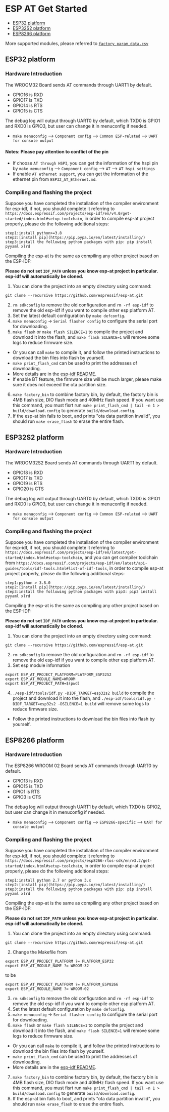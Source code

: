 ESP AT Get Started
=============

- [ESP32 platform](#platform-esp32)  
- [ESP32S2 platform](#platform-esp32s2)  
- [ESP8266 platform](#platform-esp8266)  

More supported modules, please referred to [`factory_param_data.csv`](../../../components/customized_partitions/raw_data/factory_param/factory_param_data.csv)

<a name="platform-esp32"></a>
## ESP32 platform  

### Hardware Introduction
The WROOM32 Board sends AT commands through UART1 by default. 

* GPIO16 is RXD
* GPIO17 is TXD
* GPIO14 is RTS
* GPIO15 is CTS

The debug log will output through UART0 by default, which TXD0 is GPIO1 and RXD0 is GPIO3, but user can change it in menuconfig if needed.  

* `make menuconfig` --> `Component config` --> `Common ESP-related` --> `UART for console output`

#### Notes: Please pay attention to conflict of the pin ##
- If choose `AT through HSPI`, you can get the information of the hspi pin by `make menuconfig` --> `Component config` --> `AT` --> `AT hspi settings`
- If enable `AT ethernet support`, you can get the information of the ethernet pin from `ESP32_AT_Ethernet.md`.

### Compiling and flashing the project

Suppose you have completed the installation of the compiler environment for esp-idf, if not, you should complete it referring to `https://docs.espressif.com/projects/esp-idf/en/v4.0/get-started/index.html#setup-toolchain`, in order to compile esp-at project properly, please do the following additional steps:

```  
step1:install python>=3.8
step2:[install pip](https://pip.pypa.io/en/latest/installing/)  
step3:install the following python packages with pip: pip install pyyaml xlrd
```

Compiling the esp-at is the same as compiling any other project based on the ESP-IDF:

**Please do not set `IDF_PATH` unless you know esp-at project in particular. esp-idf will automatically be cloned.**

1. You can clone the project into an empty directory using command:
```
git clone --recursive https://github.com/espressif/esp-at.git
```
2. `rm sdkconfig` to remove the old configuration and `rm -rf esp-idf` to remove the old esp-idf if you want to compile other esp platform AT.
3. Set the latest default configuration by `make defconfig`. 
4. `make menuconfig` -> `Serial flasher config` to configure the serial port for downloading.
5. `make flash` or `make flash SILENCE=1` to compile the project and download it into the flash, and `make flash SILENCE=1` will remove some logs to reduce firmware size.
  * Or you can call `make` to compile it, and follow the printed instructions to download the bin files into flash by yourself.
  * `make print_flash_cmd` can be used to print the addresses of downloading.
  * More details are in the [esp-idf README](https://github.com/espressif/esp-idf/blob/master/README.md).
  * If enable BT feature, the firmware size will be much larger, please make sure it does not exceed the ota partition size.  
6. `make factory_bin` to combine factory bin, by default, the factory bin is 4MB flash size, DIO flash mode and 40MHz flash speed. If you want use this command, you must fisrt run `make print_flash_cmd | tail -n 1 > build/download.config` to generate `build/download.config`.
7. If the esp-at bin fails to boot, and prints "ota data partition invalid", you should run `make erase_flash` to erase the entire flash.

<a name="platform-esp32s2"></a>
## ESP32S2 platform  

### Hardware Introduction
The WROOM32S2 Board sends AT commands through UART1 by default. 

* GPIO18 is RXD
* GPIO17 is TXD
* GPIO19 is RTS
* GPIO20 is CTS

The debug log will output through UART0 by default, which TXD0 is GPIO1 and RXD0 is GPIO3, but user can change it in menuconfig if needed.  

* `make menuconfig` --> `Component config` --> `Common ESP-related` --> `UART for console output`

### Compiling and flashing the project

Suppose you have completed the installation of the compiler environment for esp-idf, if not, you should complete it referring to `https://docs.espressif.com/projects/esp-idf/en/latest/get-started/index.html#setup-toolchain`, and you can get compiler toolchain from `https://docs.espressif.com/projects/esp-idf/en/latest/api-guides/tools/idf-tools.html#list-of-idf-tools`, in order to compile esp-at project properly, please do the following additional steps:

```  
step1:python > 3.8.0 
step2:[install pip](https://pip.pypa.io/en/latest/installing/)  
step3:install the following python packages with pip3: pip3 install pyyaml xlrd
```

Compiling the esp-at is the same as compiling any other project based on the ESP-IDF:

**Please do not set `IDF_PATH` unless you know esp-at project in particular. esp-idf will automatically be cloned.**

1. You can clone the project into an empty directory using command:
```
git clone --recursive https://github.com/espressif/esp-at.git
```
2. `rm sdkconfig` to remove the old configuration and `rm -rf esp-idf` to remove the old esp-idf if you want to compile other esp platform AT.
3. Set esp module information  
```  
export ESP_AT_PROJECT_PLATFORM=PLATFORM_ESP32S2
export ESP_AT_MODULE_NAME=WROOM
export ESP_AT_PROJECT_PATH=$(pwd)
```  
4. `./esp-idf/tools/idf.py -DIDF_TARGET=esp32s2 build` to compile the project and download it into the flash, and `./esp-idf/tools/idf.py -DIDF_TARGET=esp32s2 -DSILENCE=1 build` will remove some logs to reduce firmware size.
  * Follow the printed instructions to download the bin files into flash by yourself.

<a name="platform-esp8266"></a>
## ESP8266 platform  

### Hardware Introduction
The ESP8266 WROOM 02 Board sends AT commands through UART0 by default. 

* GPIO13 is RXD
* GPIO15 is TXD
* GPIO1  is RTS
* GPIO3  is CTS

The debug log will output through UART1 by default, which TXD0 is GPIO2, but user can change it in menuconfig if needed.  

* `make menuconfig` --> `Component config` --> `ESP8266-specific` --> `UART for console output`


### Compiling and flashing the project
Suppose you have completed the installation of the compiler environment for esp-idf, if not, you should complete it referring to `https://docs.espressif.com/projects/esp8266-rtos-sdk/en/v3.2/get-started/index.html#setup-toolchain`, in order to compile esp-at project properly, please do the following additional steps:

```
step1:install python 2.7 or python 3.x  
step2:[install pip](https://pip.pypa.io/en/latest/installing/)  
step3:install the following python packages with pip: pip install pyyaml xlrd
```

Compiling the esp-at is the same as compiling any other project based on the ESP-IDF:

**Please do not set `IDF_PATH` unless you know esp-at project in particular. esp-idf will automatically be cloned.**

1. You can clone the project into an empty directory using command:
```
git clone --recursive https://github.com/espressif/esp-at.git
```
2. Change the Makefile from  
```  
export ESP_AT_PROJECT_PLATFORM ?= PLATFORM_ESP32
export ESP_AT_MODULE_NAME ?= WROOM-32
```    
to be   
```  
export ESP_AT_PROJECT_PLATFORM ?= PLATFORM_ESP8266 
export ESP_AT_MODULE_NAME ?= WROOM-02
```  
3. `rm sdkconfig` to remove the old configuration and `rm -rf esp-idf` to remove the old esp-idf if you want to compile other esp platform AT.
4. Set the latest default configuration by `make defconfig`. 
5. `make menuconfig` -> `Serial flasher config` to configure the serial port for downloading.
6. `make flash` or `make flash SILENCE=1` to compile the project and download it into the flash, and `make flash SILENCE=1` will remove some logs to reduce firmware size.
  * Or you can call `make` to compile it, and follow the printed instructions to download the bin files into flash by yourself.
  * `make print_flash_cmd` can be used to print the addresses of downloading.
  * More details are in the [esp-idf README](https://github.com/espressif/esp-idf/blob/master/README.md).
7. `make factory_bin` to combine factory bin, by default, the factory bin is 4MB flash size, DIO flash mode and 40MHz flash speed. If you want use this command, you must fisrt run `make print_flash_cmd | tail -n 1 > build/download.config` to generate `build/download.config`.
8. If the esp-at bin fails to boot, and prints "ota data partition invalid", you should run `make erase_flash` to erase the entire flash.
